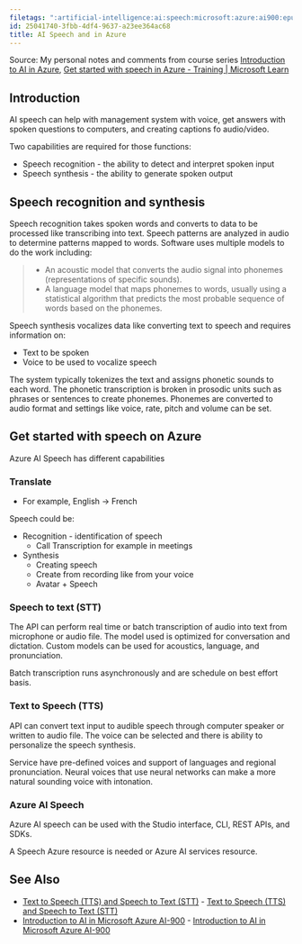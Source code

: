 ```yaml
---
filetags: ":artificial-intelligence:ai:speech:microsoft:azure:ai900:epubnote:"
id: 25041740-3fbb-4df4-9637-a23ee364ac68
title: AI Speech and in Azure
---
```


Source: My personal notes and comments from course series [Introduction
to AI in
Azure](https://learn.microsoft.com/en-us/training/paths/introduction-to-ai-on-azure/),
[Get started with speech in Azure - Training \| Microsoft
Learn](https://learn.microsoft.com/en-us/training/modules/recognize-synthesize-speech/)

## Introduction

AI speech can help with management system with voice, get answers with
spoken questions to computers, and creating captions fo audio/video.

Two capabilities are required for those functions:

- Speech recognition - the ability to detect and interpret spoken input
- Speech synthesis - the ability to generate spoken output

## Speech recognition and synthesis

Speech recognition takes spoken words and converts to data to be
processed like transcribing into text. Speech patterns are analyzed in
audio to determine patterns mapped to words. Software uses multiple
models to do the work including:

> - An acoustic model that converts the audio signal into phonemes
>   (representations of specific sounds).
> - A language model that maps phonemes to words, usually using a
>   statistical algorithm that predicts the most probable sequence of
>   words based on the phonemes.

Speech synthesis vocalizes data like converting text to speech and
requires information on:

- Text to be spoken
- Voice to be used to vocalize speech

The system typically tokenizes the text and assigns phonetic sounds to
each word. The phonetic transcription is broken in prosodic units such
as phrases or sentences to create phonemes. Phonemes are converted to
audio format and settings like voice, rate, pitch and volume can be set.

## Get started with speech on Azure

Azure AI Speech has different capabilities

### Translate

- For example, English → French

Speech could be:

- Recognition - identification of speech
  - Call Transcription for example in meetings
- Synthesis
  - Creating speech
  - Create from recording like from your voice
  - Avatar + Speech

### Speech to text (STT)

The API can perform real time or batch transcription of audio into text
from microphone or audio file. The model used is optimized for
conversation and dictation. Custom models can be used for acoustics,
language, and pronunciation.

Batch transcription runs asynchronously and are schedule on best effort
basis.

### Text to Speech (TTS)

API can convert text input to audible speech through computer speaker or
written to audio file. The voice can be selected and there is ability to
personalize the speech synthesis.

Service have pre-defined voices and support of languages and regional
pronunciation. Neural voices that use neural networks can make a more
natural sounding voice with intonation.

### Azure AI Speech

Azure AI speech can be used with the Studio interface, CLI, REST APIs,
and SDKs.

A Speech Azure resource is needed or Azure AI services resource.

## See Also

- [Text to Speech (TTS) and Speech to Text
  (STT)](../004-data-processing-tech-data-science-text-to-speech-tts-speech-to-text-stt) -
  [Text to Speech (TTS) and Speech to Text
  (STT)](id:f7d86fd7-47ba-49c0-bb56-b5e7e4ee3341)
- [Introduction to AI in Microsoft Azure
  AI-900](../006-3-tech-ai-artificial-intelligence-microsoft-azure-ai900) -
  [Introduction to AI in Microsoft Azure
  AI-900](id:dd87d682-2c98-4272-acb2-eafa6ebabf78)
